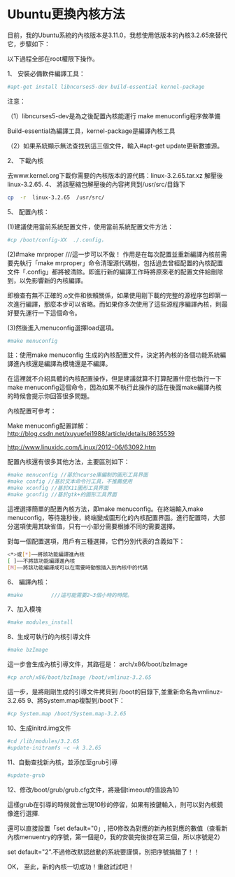 # Ubuntu更換內核方法


目前，我的Ubuntu系統的內核版本是3.11.0，我想使用低版本的內核3.2.65來替代它，步驟如下：


以下過程全部在root權限下操作。

1、 安裝必備軟件編譯工具：

```sh
#apt-get install libncurses5-dev build-essential kernel-package
```

注意：

（1）libncurses5-dev是為之後配置內核能運行 make menuconfig程序做準備

Build-essential為編譯工具，kernel-package是編譯內核工具

（2）如果系統顯示無法查找到這三個文件，輸入#apt-get update更新數據源。

2、 下載內核

去www.kernel.org下載你需要的內核版本的源代碼：linux-3.2.65.tar.xz  解壓後linux-3.2.65.
4、 將該壓縮包解壓後的內容拷貝到/usr/src/目錄下
```sh
cp  -r  linux-3.2.65  /usr/src/
```
5、 配置內核：

(1)建議使用當前系統配置文件，使用當前系統配置文件方法：

```sh
#cp /boot/config-XX  ./.config，
```

(2)#make mrproper     ///這一步可以不做！
作用是在每次配置並重新編譯內核前需要先執行「make mrproper」命令清理源代碼樹，包括過去曾經配置的內核配置文件「.config」都將被清除。即進行新的編譯工作時將原來老的配置文件給刪除到，以免影響新的內核編譯。

即檢查有無不正確的.o文件和依賴關係，如果使用剛下載的完整的源程序包即第一次進行編譯，那麼本步可以省略。而如果你多次使用了這些源程序編譯內核，則最好要先運行一下這個命令。

(3)然後進入menuconfig選擇load選項。
```sh
#make menuconfig
```

註：使用make menuconfig 生成的內核配置文件，決定將內核的各個功能系統編譯進內核還是編譯為模塊還是不編譯。

在這裡就不介紹具體的內核配置操作，但是建議就算不打算配置什麼也執行一下make menuconfig這個命令，因為如果不執行此操作的話在後面make編譯內核的時候會提示你回答很多問題。

內核配置可參考：

Make menuconfig配置詳解：http://blog.csdn.net/xuyuefei1988/article/details/8635539

http://www.linuxidc.com/Linux/2012-06/63092.htm

配置內核還有很多其他方法，主要區別如下：

```sh
#make menuconfig //基於ncurse庫編制的圖形工具界面
#make config //基於文本命令行工具，不推薦使用
#make xconfig //基於X11圖形工具界面
#make gconfig //基於gtk+的圖形工具界面
```

這裡選擇簡單的配置內核方法，即make menuconfig。在終端輸入make menuconfig，等待幾秒後，終端變成圖形化的內核配置界面。進行配置時，大部分選項使用其缺省值，只有一小部分需要根據不同的需要選擇。

對每一個配置選項，用戶有三種選擇，它們分別代表的含義如下：
```sh
<*>或[*]——將該功能編譯進內核
[ ]——不將該功能編譯進內核
[M]——將該功能編譯成可以在需要時動態插入到內核中的代碼
```

6、 編譯內核：

```sh
#make         ///這可能需要2~3個小時的時間。
```

7、加入模塊

```sh
#make modules_install
```

8、生成可執行的內核引導文件

```sh
#make bzImage
```

這一步會生成內核引導文件，其路徑是： arch/x86/boot/bzImage
```sh
#cp arch/x86/boot/bzImage /boot/vmlinuz-3.2.65
```

這一步，是將剛剛生成的引導文件拷貝到 /boot的目錄下,並重新命名為vmlinuz-3.2.65
9、將System.map複製到/boot下：

```sh
#cp System.map /boot/System.map-3.2.65
```

10、生成initrd.img文件
```sh
#cd /lib/modules/3.2.65
#update-initramfs –c –k 3.2.65
```
11、自動查找新內核，並添加至grub引導
```sh
#update-grub
```

12、修改/boot/grub/grub.cfg文件，將幾個timeout的值設為10

這樣grub在引導的時候就會出現10秒的停留，如果有按鍵輸入，則可以對內核鏡像進行選擇.


還可以直接設置「set default="0」, 把0修改為對應的新內核對應的數值（查看新內核menuentry的序號，第一個是0，我的安裝完後排在第三個，所以序號是2） 

set default="2".不過修改默認啟動的系統要謹慎，別把序號搞錯了！！

OK， 至此，新的內核一切成功！重啟試試吧！